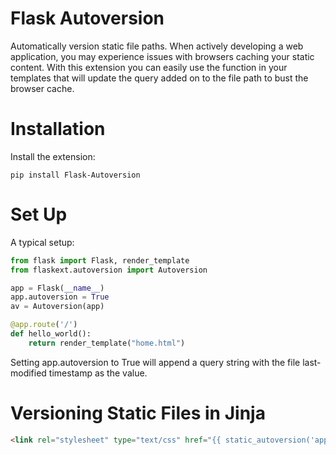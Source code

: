 # Flask Autoversion

Automatically version static file paths. When actively developing a web 
application, you may experience issues with browsers caching your static 
content. With this extension you can easily use the function in your 
templates that will update the query added on to the file path to bust 
the browser cache.

# Installation

Install the extension:

`pip install Flask-Autoversion`


# Set Up

A typical setup:

```python
from flask import Flask, render_template
from flaskext.autoversion import Autoversion

app = Flask(__name__)
app.autoversion = True
av = Autoversion(app)

@app.route('/')
def hello_world():
    return render_template("home.html")
```

Setting app.autoversion to True will append a query string with the file 
last-modified timestamp as the value.

# Versioning Static Files in Jinja

```html
<link rel="stylesheet" type="text/css" href="{{ static_autoversion('app.css') }}">
```